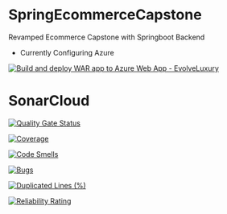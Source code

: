 # SpringEcommerceCapstone
Revamped Ecommerce Capstone with Springboot Backend 
- Currently Configuring Azure 

[![Build and deploy WAR app to Azure Web App - EvolveLuxury](https://github.com/HCLEvolveEcommerce/SpringEcommerceCapstone/actions/workflows/master_evolveluxury.yml/badge.svg)](https://github.com/HCLEvolveEcommerce/SpringEcommerceCapstone/actions/workflows/master_evolveluxury.yml)


# SonarCloud

[![Quality Gate Status](https://sonarcloud.io/api/project_badges/measure?project=HCLEvolveEcommerce_SpringEcommerceCapstone&metric=alert_status)](https://sonarcloud.io/summary/new_code?id=HCLEvolveEcommerce_SpringEcommerceCapstone)

[![Coverage](https://sonarcloud.io/api/project_badges/measure?project=HCLEvolveEcommerce_SpringEcommerceCapstone&metric=coverage)](https://sonarcloud.io/summary/new_code?id=HCLEvolveEcommerce_SpringEcommerceCapstone)

[![Code Smells](https://sonarcloud.io/api/project_badges/measure?project=HCLEvolveEcommerce_SpringEcommerceCapstone&metric=code_smells)](https://sonarcloud.io/summary/new_code?id=HCLEvolveEcommerce_SpringEcommerceCapstone)

[![Bugs](https://sonarcloud.io/api/project_badges/measure?project=HCLEvolveEcommerce_SpringEcommerceCapstone&metric=bugs)](https://sonarcloud.io/summary/new_code?id=HCLEvolveEcommerce_SpringEcommerceCapstone)

[![Duplicated Lines (%)](https://sonarcloud.io/api/project_badges/measure?project=HCLEvolveEcommerce_SpringEcommerceCapstone&metric=duplicated_lines_density)](https://sonarcloud.io/summary/new_code?id=HCLEvolveEcommerce_SpringEcommerceCapstone)

[![Reliability Rating](https://sonarcloud.io/api/project_badges/measure?project=HCLEvolveEcommerce_SpringEcommerceCapstone&metric=reliability_rating)](https://sonarcloud.io/summary/new_code?id=HCLEvolveEcommerce_SpringEcommerceCapstone)
